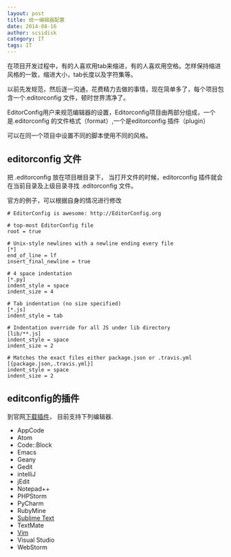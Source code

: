 ```yaml
---
layout: post
title: 统一编辑器配置
date: 2014-08-16
author: scsidisk
category: IT
tags: IT
---
```


在项目开发过程中，有的人喜欢用tab来缩进，有的人喜欢用空格。怎样保持缩进风格的一致，缩进大小，tab长度以及字符集等。

以前先发规范，然后逐一沟通，花费精力去做的事情，现在简单多了，每个项目包含一个.editorconfig 文件，顿时世界清净了。

EditorConfig用户来规范编辑器的设置，Editorconfig项目由两部分组成，一个是.editorconfig 的文件格式（format）,一个是editorconfig 插件（plugin）

可以在同一个项目中设置不同的脚本使用不同的风格。

## editorconfig 文件

把 .editorconfig 放在项目根目录下， 当打开文件的时候，editorconfig 插件就会在当前目录及上级目录寻找 .editorconfig 文件。

官方的例子，可以根据自身的情况进行修改

```
# EditorConfig is awesome: http://EditorConfig.org

# top-most EditorConfig file
root = true

# Unix-style newlines with a newline ending every file
[*]
end_of_line = lf
insert_final_newline = true

# 4 space indentation
[*.py]
indent_style = space
indent_size = 4

# Tab indentation (no size specified)
[*.js]
indent_style = tab

# Indentation override for all JS under lib directory
[lib/**.js]
indent_style = space
indent_size = 2

# Matches the exact files either package.json or .travis.yml
[{package.json,.travis.yml}]
indent_style = space
indent_size = 2
```

## editconfig的插件

到官网[下载插件](http://editorconfig.org/#download)， 目前支持下列编辑器.

- AppCode
- Atom
- Code::Block
- Emacs
- Geany
- Gedit
- intelliJ
- jEdit
- Notepad++
- PHPStorm
- PyCharm
- RubyMine
- [Sublime Text](https://github.com/sindresorhus/editorconfig-sublime#readme)
- TextMate
- [Vim](https://github.com/editorconfig/editorconfig-vim#readme)
- Visual Studio
- WebStorm

